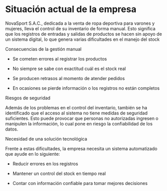 <h1>Situación actual de la empresa</h1>

<p>NovaSport S.A.C., dedicada a la venta de ropa deportiva para varones y mujeres, lleva el control de su inventario de forma manual. Esto significa que los registros de entradas y salidas de productos se hacen sin apoyo de un sistema digital, lo que genera varias dificultades en el manejo del stock</p>

</h1>Consecuencias de la gestión manual</h1>

- Se cometen errores al registrar los productos

- No siempre se sabe con exactitud cuál es el stock real

- Se producen retrasos al momento de atender pedidos

- En ocasiones se pierde información o los registros no están completos

</h1>Riesgos de seguridad</h1>

Además de los problemas en el control del inventario, también se ha identificado que el acceso al sistema no tiene medidas de seguridad suficientes. Esto puede provocar que personas no autorizadas ingresen o manipulen la información, lo cual pone en riesgo la confiabilidad de los datos.

Necesidad de una solución tecnológica

Frente a estas dificultades, la empresa necesita un sistema automatizado que ayude en lo siguiente:

- Reducir errores en los registros

- Mantener un control del stock en tiempo real

- Contar con información confiable para tomar mejores decisiones

